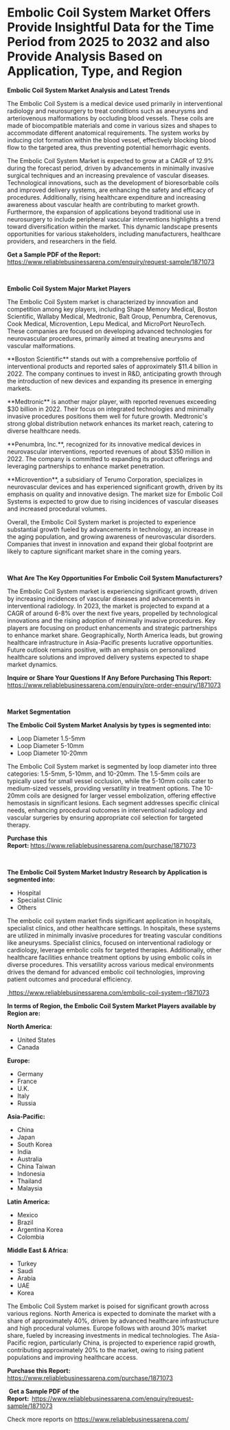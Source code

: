 <p><h1>Embolic Coil System Market Offers Provide Insightful Data for the Time Period from 2025 to 2032 and also Provide Analysis Based on Application, Type, and Region</h1></p><p><strong>Embolic Coil System Market Analysis and Latest Trends</strong></p>
<p><p>The Embolic Coil System is a medical device used primarily in interventional radiology and neurosurgery to treat conditions such as aneurysms and arteriovenous malformations by occluding blood vessels. These coils are made of biocompatible materials and come in various sizes and shapes to accommodate different anatomical requirements. The system works by inducing clot formation within the blood vessel, effectively blocking blood flow to the targeted area, thus preventing potential hemorrhagic events.</p><p>The Embolic Coil System Market is expected to grow at a CAGR of 12.9% during the forecast period, driven by advancements in minimally invasive surgical techniques and an increasing prevalence of vascular diseases. Technological innovations, such as the development of bioresorbable coils and improved delivery systems, are enhancing the safety and efficacy of procedures. Additionally, rising healthcare expenditure and increasing awareness about vascular health are contributing to market growth. Furthermore, the expansion of applications beyond traditional use in neurosurgery to include peripheral vascular interventions highlights a trend toward diversification within the market. This dynamic landscape presents opportunities for various stakeholders, including manufacturers, healthcare providers, and researchers in the field.</p></p>
<p><strong>Get a Sample PDF of the Report:&nbsp;</strong> <a href="https://www.reliablebusinessarena.com/enquiry/request-sample/1871073?utm_campaign=1892&utm_medium=2&utm_source=Github&utm_content=ia&utm_term=05032025&utm_id=embolic-coil-system">https://www.reliablebusinessarena.com/enquiry/request-sample/1871073</a></p>
<p>&nbsp;</p>
<p><strong>Embolic Coil System Major Market Players</strong></p>
<p><p>The Embolic Coil System market is characterized by innovation and competition among key players, including Shape Memory Medical, Boston Scientific, Wallaby Medical, Medtronic, Balt Group, Penumbra, Cerenovus, Cook Medical, Microvention, Lepu Medical, and MicroPort NeuroTech. These companies are focused on developing advanced technologies for neurovascular procedures, primarily aimed at treating aneurysms and vascular malformations.</p><p>**Boston Scientific** stands out with a comprehensive portfolio of interventional products and reported sales of approximately $11.4 billion in 2022. The company continues to invest in R&D, anticipating growth through the introduction of new devices and expanding its presence in emerging markets.</p><p>**Medtronic** is another major player, with reported revenues exceeding $30 billion in 2022. Their focus on integrated technologies and minimally invasive procedures positions them well for future growth. Medtronic's strong global distribution network enhances its market reach, catering to diverse healthcare needs.</p><p>**Penumbra, Inc.**, recognized for its innovative medical devices in neurovascular interventions, reported revenues of about $350 million in 2022. The company is committed to expanding its product offerings and leveraging partnerships to enhance market penetration.</p><p>**Microvention**, a subsidiary of Terumo Corporation, specializes in neurovascular devices and has experienced significant growth, driven by its emphasis on quality and innovative design. The market size for Embolic Coil Systems is expected to grow due to rising incidences of vascular diseases and increased procedural volumes.</p><p>Overall, the Embolic Coil System market is projected to experience substantial growth fueled by advancements in technology, an increase in the aging population, and growing awareness of neurovascular disorders. Companies that invest in innovation and expand their global footprint are likely to capture significant market share in the coming years.</p></p>
<p>&nbsp;</p>
<p><strong>What Are The Key Opportunities For Embolic Coil System Manufacturers?</strong></p>
<p><p>The Embolic Coil System market is experiencing significant growth, driven by increasing incidences of vascular diseases and advancements in interventional radiology. In 2023, the market is projected to expand at a CAGR of around 6-8% over the next five years, propelled by technological innovations and the rising adoption of minimally invasive procedures. Key players are focusing on product enhancements and strategic partnerships to enhance market share. Geographically, North America leads, but growing healthcare infrastructure in Asia-Pacific presents lucrative opportunities. Future outlook remains positive, with an emphasis on personalized healthcare solutions and improved delivery systems expected to shape market dynamics.</p></p>
<p><strong>Inquire or Share Your Questions If Any Before Purchasing This Report:</strong> <a href="https://www.reliablebusinessarena.com/enquiry/pre-order-enquiry/1871073?utm_campaign=1892&utm_medium=2&utm_source=Github&utm_content=ia&utm_term=05032025&utm_id=embolic-coil-system">https://www.reliablebusinessarena.com/enquiry/pre-order-enquiry/1871073</a></p>
<p>&nbsp;</p>
<p><strong>Market Segmentation</strong></p>
<p><strong>The Embolic Coil System Market Analysis by types is segmented into:</strong></p>
<p><ul><li>Loop Diameter 1.5-5mm</li><li>Loop Diameter 5-10mm</li><li>Loop Diameter 10-20mm</li></ul></p>
<p><p>The Embolic Coil System market is segmented by loop diameter into three categories: 1.5-5mm, 5-10mm, and 10-20mm. The 1.5-5mm coils are typically used for small vessel occlusion, while the 5-10mm coils cater to medium-sized vessels, providing versatility in treatment options. The 10-20mm coils are designed for larger vessel embolization, offering effective hemostasis in significant lesions. Each segment addresses specific clinical needs, enhancing procedural outcomes in interventional radiology and vascular surgeries by ensuring appropriate coil selection for targeted therapy.</p></p>
<p><strong>Purchase this Report:&nbsp;</strong><a href="https://www.reliablebusinessarena.com/purchase/1871073?utm_campaign=1892&utm_medium=2&utm_source=Github&utm_content=ia&utm_term=05032025&utm_id=embolic-coil-system">https://www.reliablebusinessarena.com/purchase/1871073</a></p>
<p>&nbsp;</p>
<p><strong>The Embolic Coil System Market Industry Research by Application is segmented into:</strong></p>
<p><ul><li>Hospital</li><li>Specialist Clinic</li><li>Others</li></ul></p>
<p><p>The embolic coil system market finds significant application in hospitals, specialist clinics, and other healthcare settings. In hospitals, these systems are utilized in minimally invasive procedures for treating vascular conditions like aneurysms. Specialist clinics, focused on interventional radiology or cardiology, leverage embolic coils for targeted therapies. Additionally, other healthcare facilities enhance treatment options by using embolic coils in diverse procedures. This versatility across various medical environments drives the demand for advanced embolic coil technologies, improving patient outcomes and procedural efficiency.</p></p>
<p><a href="https://www.reliablebusinessarena.com/embolic-coil-system-r1871073?utm_campaign=1892&utm_medium=2&utm_source=Github&utm_content=ia&utm_term=05032025&utm_id=embolic-coil-system">&nbsp;https://www.reliablebusinessarena.com/embolic-coil-system-r1871073</a></p>
<p><strong>In terms of Region, the Embolic Coil System Market Players available by Region are:</strong></p>
<p>
    <p> <strong> North America: </strong>
        <ul>
            <li>United States</li>
            <li>Canada</li>
        </ul>
        </p> 
    <p> <strong> Europe: </strong>
        <ul>
            <li>Germany</li>
            <li>France</li>
            <li>U.K.</li>
            <li>Italy</li>
            <li>Russia</li>
        </ul>
        </p> 
    <p> <strong> Asia-Pacific: </strong>
        <ul>
            <li>China</li>
            <li>Japan</li>
            <li>South Korea</li>
            <li>India</li>
            <li>Australia</li>
            <li>China Taiwan</li>
            <li>Indonesia</li>
            <li>Thailand</li>
            <li>Malaysia</li>
        </ul>
        </p> 
    <p> <strong> Latin America: </strong>
        <ul>
            <li>Mexico</li>
            <li>Brazil</li>
            <li>Argentina Korea</li>
            <li>Colombia</li>
        </ul>
        </p> 
    <p> <strong> Middle East & Africa: </strong>
        <ul>
            <li>Turkey</li>
            <li>Saudi</li>
            <li>Arabia</li>
            <li>UAE</li>
            <li>Korea</li>
        </ul>
    </p>
    </p>
<p><p>The Embolic Coil System market is poised for significant growth across various regions. North America is expected to dominate the market with a share of approximately 40%, driven by advanced healthcare infrastructure and high procedural volumes. Europe follows with around 30% market share, fueled by increasing investments in medical technologies. The Asia-Pacific region, particularly China, is projected to experience rapid growth, contributing approximately 20% to the market, owing to rising patient populations and improving healthcare access.</p></p>
<p><strong>Purchase this Report: </strong><a href="https://www.reliablebusinessarena.com/purchase/1871073?utm_campaign=1892&utm_medium=2&utm_source=Github&utm_content=ia&utm_term=05032025&utm_id=embolic-coil-system">https://www.reliablebusinessarena.com/purchase/1871073</a></p>
<p>&nbsp;<strong>Get a Sample PDF of the Report:&nbsp;&nbsp;</strong><a href="https://www.reliablebusinessarena.com/enquiry/request-sample/1871073?utm_campaign=1892&utm_medium=2&utm_source=Github&utm_content=ia&utm_term=05032025&utm_id=embolic-coil-system">https://www.reliablebusinessarena.com/enquiry/request-sample/1871073</a></p>
<p><strong></strong></p>
<p>Check more reports on <a href="https://www.reliablebusinessarena.com/?utm_campaign=1892&utm_medium=2&utm_source=Github&utm_content=ia&utm_term=05032025&utm_id=embolic-coil-system">https://www.reliablebusinessarena.com/</a></p>